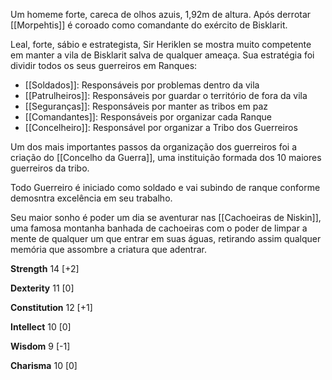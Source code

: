 
Um homeme forte, careca de olhos azuis, 1,92m de altura. Após derrotar [[Morpehtis]] é coroado como comandante do exército de Bisklarit.

Leal, forte, sábio e estrategista, Sir Heriklen se mostra muito competente em manter a vila de Bisklarit salva de qualquer ameaça. Sua estratégia foi dividir todos os seus guerreiros em Ranques:

- [[Soldados]]: Responsáveis por problemas dentro da vila
- [[Patrulheiros]]: Responsáveis por guardar o território de fora da vila
- [[Seguranças]]: Responsáveis por manter as tribos em paz
- [[Comandantes]]: Responsáveis por organizar cada Ranque
- [[Concelheiro]]: Responsável por organizar a Tribo dos Guerreiros

Um dos mais importantes passos da organização dos guerreiros foi a criação do [[Concelho da Guerra]], uma instituição formada dos 10 maiores guerreiros da tribo.

Todo Guerreiro é iniciado como soldado e vai subindo de ranque conforme demosntra excelência em seu trabalho.

Seu maior sonho é poder um dia se aventurar nas [[Cachoeiras de Niskin]], uma famosa montanha banhada de cachoeiras com o poder de limpar a mente de qualquer um que entrar em suas águas, retirando assim qualquer memória que assombre a criatura que adentrar.


**Strength** 14 [+2]

**Dexterity** 11 [0]

**Constitution** 12 [+1]

**Intellect** 10 [0]

**Wisdom** 9 [-1]

**Charisma** 10 [0]